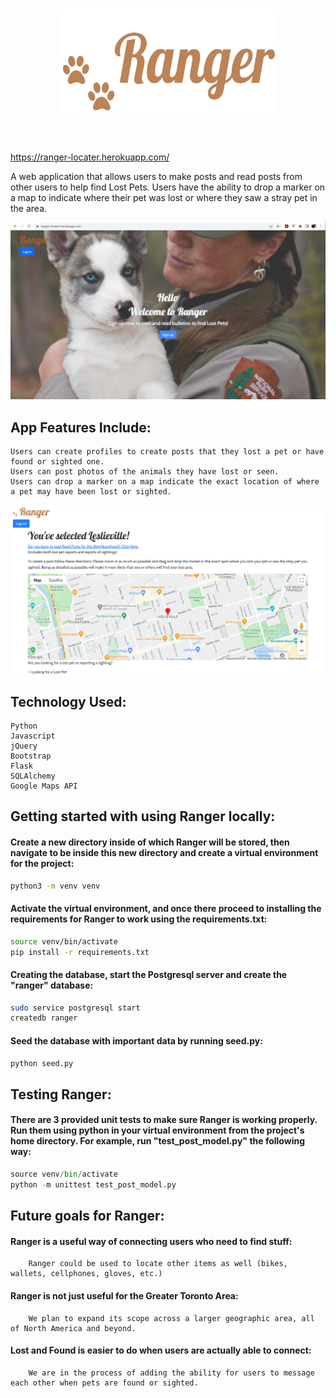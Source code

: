 <h1 align="center">
    <img width="350" src="https://github.com/kristenfoshay/First_Capstone_Project/blob/main/static/images/ranger-logo-with-text.PNG#gh-light-mode-only" alt="Ranger">
    <br>
    <br>
</h1>

https://ranger-locater.herokuapp.com/

A web application that allows users to make posts and read posts from other users to help find Lost Pets. Users have the ability to drop a marker on a map to indicate where their pet was lost or where they saw a stray pet in the area. 

![Ranger screenshot](https://github.com/kristenfoshay/First_Capstone_Project/blob/main/static/images/ranger-screencapture.PNG)


## App Features Include:

    Users can create profiles to create posts that they lost a pet or have found or sighted one.
    Users can post photos of the animals they have lost or seen.
    Users can drop a marker on a map indicate the exact location of where a pet may have been lost or sighted.
        
 ![Ranger screenshot](https://github.com/kristenfoshay/First_Capstone_Project/blob/main/static/images/ranger-post-creation-screenshot.PNG)   

## Technology Used:

    Python
    Javascript
    jQuery
    Bootstrap
    Flask
    SQLAlchemy
    Google Maps API

## Getting started with using Ranger locally:

#### Create a new directory inside of which Ranger will be stored, then navigate to be inside this new directory and create a virtual environment for the project:

```bash
python3 -m venv venv
```
#### Activate the virtual environment, and once there proceed to installing the requirements for Ranger to work using the requirements.txt:

```bash
source venv/bin/activate
pip install -r requirements.txt
```
#### Creating the database, start the Postgresql server and create the "ranger" database:

```bash
sudo service postgresql start
createdb ranger
```
#### Seed the database with important data by running seed.py:

```bash
python seed.py
```

## Testing Ranger:

#### There are 3 provided unit tests to make sure Ranger is working properly. Run them using python in your virtual environment from the project's home directory. For example, run "test_post_model.py" the following way:

```python
source venv/bin/activate
python -m unittest test_post_model.py
```

## Future goals for Ranger:

#### Ranger is a useful way of connecting users who need to find stuff:

        Ranger could be used to locate other items as well (bikes, wallets, cellphones, gloves, etc.)
#### Ranger is not just useful for the Greater Toronto Area:

        We plan to expand its scope across a larger geographic area, all of North America and beyond.
#### Lost and Found is easier to do when users are actually able to connect:

        We are in the process of adding the ability for users to message each other when pets are found or sighted. 




